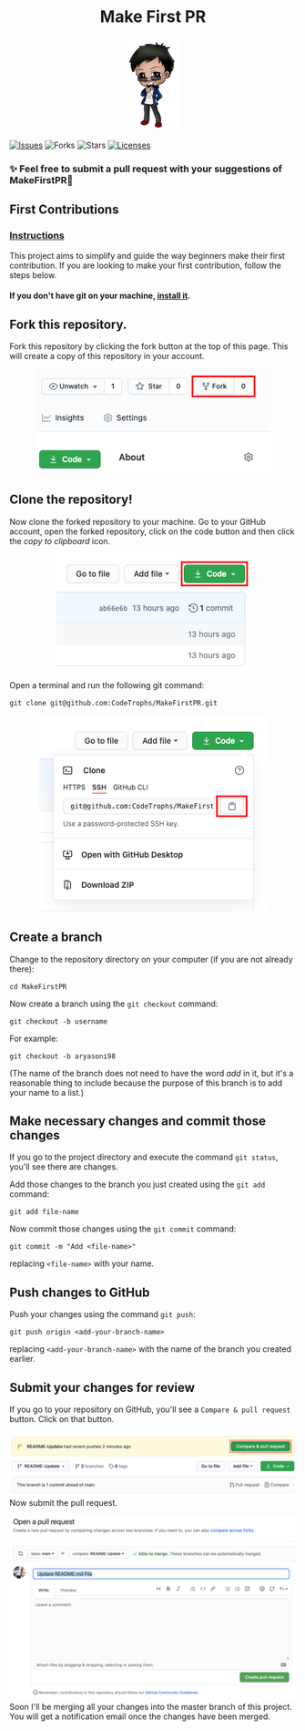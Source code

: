 <h1 align="center">Make First PR</h1>
<p align="center"> <img src="./images/makepr.png" alt="hello" width="90" /></p>

[![Issues](https://img.shields.io/github/issues/CodeTrophs/MakeFirstPR)](https://github.com/CodeTrophs/MakeFirstPR/issues)
![Forks](https://img.shields.io/github/forks/CodeTrophs/MakeFirstPR)
![Stars](https://img.shields.io/github/stars/CodeTrophs/MakeFirstPR)
[![Licenses](https://img.shields.io/github/license/CodeTrophs/MakeFirstPR)](https://github.com/CodeTrophs/MakeFirstPR/blob/main/LICENSE)

### ✨ Feel free to submit a pull request with your suggestions of MakeFirstPR🚀

## First Contributions

### [Instructions](./instructions.md)

This project aims to simplify and guide the way beginners make their first contribution. If you are looking to make your first contribution, follow the steps below.

#### If you don't have git on your machine, [install it](https://help.github.com/articles/set-up-git/).

## Fork this repository.

Fork this repository by clicking the fork button at the top of this page.
This will create a copy of this repository in your account.

<p align="center"> <img src="./images/fork.png" alt="hello" /> </p>


## Clone the repository!

Now clone the forked repository to your machine. Go to your GitHub account, open the forked repository, click on the code button and then click the _copy to clipboard_ icon.

<p align="center"> <img src="./images/code.png" alt="hello" /> </p>

Open a terminal and run the following git command:

```
git clone git@github.com:CodeTrophs/MakeFirstPR.git
```

<p align="center"> <img src="./images/copy.png" alt="hello" /> </p>

## Create a branch

Change to the repository directory on your computer (if you are not already there):

```
cd MakeFirstPR
```

Now create a branch using the `git checkout` command:

```
git checkout -b username
```

For example:

```
git checkout -b aryasoni98
```

(The name of the branch does not need to have the word _add_ in it, but it's a reasonable thing to include because the purpose of this branch is to add your name to a list.)

## Make necessary changes and commit those changes

If you go to the project directory and execute the command `git status`, you'll see there are changes.

Add those changes to the branch you just created using the `git add` command:

```
git add file-name
```

Now commit those changes using the `git commit` command:

```
git commit -m "Add <file-name>"
```

replacing `<file-name>` with your name.

## Push changes to GitHub

Push your changes using the command `git push`:

```
git push origin <add-your-branch-name>
```

replacing `<add-your-branch-name>` with the name of the branch you created earlier.


## Submit your changes for review

If you go to your repository on GitHub, you'll see a `Compare & pull request` button. Click on that button.

<img style="float: right;" src="./images/pull-request.png" alt="create a pull request" />

Now submit the pull request.

<img style="float: right;" src="./images/open-pr.png" alt="submit pull request" />

Soon I'll be merging all your changes into the master branch of this project. You will get a notification email once the changes have been merged.
